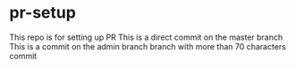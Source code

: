 # pr-setup
This repo is for setting up PR
This is a direct commit on the master branch
This is a commit on the admin branch
branch with more than 70 characters commit
